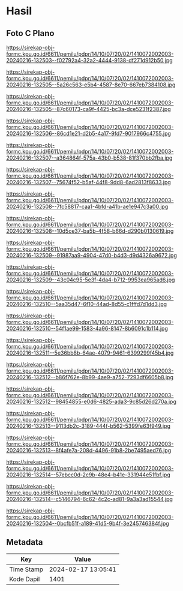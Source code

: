 # Hasil

## Foto C Plano

https://sirekap-obj-formc.kpu.go.id/6611/pemilu/pdpr/14/10/07/20/02/1410072002003-20240216-132503--f02792a4-32a2-4444-9138-df271d912b50.jpg

https://sirekap-obj-formc.kpu.go.id/6611/pemilu/pdpr/14/10/07/20/02/1410072002003-20240216-132505--5a26c563-e5b4-4587-8e70-667eb7384108.jpg

https://sirekap-obj-formc.kpu.go.id/6611/pemilu/pdpr/14/10/07/20/02/1410072002003-20240216-132505--87c60173-ca9f-4425-bc3a-dce5231f2387.jpg

https://sirekap-obj-formc.kpu.go.id/6611/pemilu/pdpr/14/10/07/20/02/1410072002003-20240216-132506--86cd1e21-d2b5-4a17-9fd7-9017966c4755.jpg

https://sirekap-obj-formc.kpu.go.id/6611/pemilu/pdpr/14/10/07/20/02/1410072002003-20240216-132507--a364864f-575a-43b0-b538-81f370bb2fba.jpg

https://sirekap-obj-formc.kpu.go.id/6611/pemilu/pdpr/14/10/07/20/02/1410072002003-20240216-132507--75674f52-b5af-44f8-9dd8-6ad2813f8633.jpg

https://sirekap-obj-formc.kpu.go.id/6611/pemilu/pdpr/14/10/07/20/02/1410072002003-20240216-132508--7fc58817-caa1-4bfd-a41b-ae1e947c3a00.jpg

https://sirekap-obj-formc.kpu.go.id/6611/pemilu/pdpr/14/10/07/20/02/1410072002003-20240216-132508--10d5ce37-ba5b-4f58-b66d-d290b0130619.jpg

https://sirekap-obj-formc.kpu.go.id/6611/pemilu/pdpr/14/10/07/20/02/1410072002003-20240216-132509--91987aa9-4904-47d0-b4d3-d9d4326a9672.jpg

https://sirekap-obj-formc.kpu.go.id/6611/pemilu/pdpr/14/10/07/20/02/1410072002003-20240216-132509--43c04c95-5e3f-4da4-b712-9953ea965ad6.jpg

https://sirekap-obj-formc.kpu.go.id/6611/pemilu/pdpr/14/10/07/20/02/1410072002003-20240216-132510--5aa35d47-6f10-44ad-8d55-c1fffd7d1dd3.jpg

https://sirekap-obj-formc.kpu.go.id/6611/pemilu/pdpr/14/10/07/20/02/1410072002003-20240216-132510--54f1ae99-1583-4a96-8147-8b6091c1b114.jpg

https://sirekap-obj-formc.kpu.go.id/6611/pemilu/pdpr/14/10/07/20/02/1410072002003-20240216-132511--5e36bb8b-64ae-4079-9461-6399299f45b4.jpg

https://sirekap-obj-formc.kpu.go.id/6611/pemilu/pdpr/14/10/07/20/02/1410072002003-20240216-132512--b86f762e-8b99-4ae9-a752-7293df6605b8.jpg

https://sirekap-obj-formc.kpu.go.id/6611/pemilu/pdpr/14/10/07/20/02/1410072002003-20240216-132512--98454855-e0d6-4825-ada3-9c85d26d270a.jpg

https://sirekap-obj-formc.kpu.go.id/6611/pemilu/pdpr/14/10/07/20/02/1410072002003-20240216-132513--9113db2c-3189-444f-b562-5399fe63f949.jpg

https://sirekap-obj-formc.kpu.go.id/6611/pemilu/pdpr/14/10/07/20/02/1410072002003-20240216-132513--8f4afe7a-208d-4496-91b8-2be7495aed76.jpg

https://sirekap-obj-formc.kpu.go.id/6611/pemilu/pdpr/14/10/07/20/02/1410072002003-20240216-132514--57ebcc0d-2c9b-48e4-b41e-331944e51fbf.jpg

https://sirekap-obj-formc.kpu.go.id/6611/pemilu/pdpr/14/10/07/20/02/1410072002003-20240216-132514--c5146794-6c62-4c2c-ad81-9a3a3ad15544.jpg

https://sirekap-obj-formc.kpu.go.id/6611/pemilu/pdpr/14/10/07/20/02/1410072002003-20240216-132504--0bcfb51f-a189-41d5-9b4f-3e245746384f.jpg


## Metadata

| Key        | Value               |
| ---------- | ------------------- |
| Time Stamp | 2024-02-17 13:05:41 |
| Kode Dapil | 1401                |



